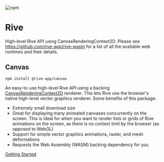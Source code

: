 ![npm](https://img.shields.io/npm/v/@rive-app/canvas)
# Rive 
High-level Rive API using CanvasRenderingContext2D. Please see https://github.com/rive-app/rive-wasm for a list of all the available web runtimes and their details.

## Canvas 
```
npm install @rive-app/canvas
```
An easy-to-use high-level Rive API using a backing [CanvasRenderingContext2D](https://developer.mozilla.org/en-US/docs/Web/API/CanvasRenderingContext2D) renderer. This lets Rive use the browser's native high-level vector graphics renderer. Some benefits of this package:
- Extremely small download size
- Great for displaying many animated canvases concurrently on the screen. This is ideal for when you want to render lists or grids of Rive animations on the screen, as there is no context limit by the browser (as opposed to WebGL)
- Support for simple vector graphics animations, raster, and mesh deformations
- Requests the Web Assembly (WASM) backing dependency for you

[Getting Started](https://github.com/rive-app/rive-wasm#getting-started)

